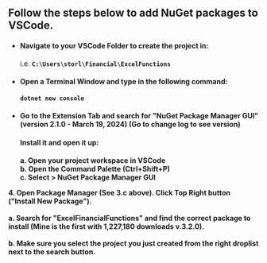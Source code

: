 ## Follow the steps below to add NuGet packages to VSCode. 

- #### Navigate to your VSCode Folder to create the project in:
    i.e. <b> `C:\Users\storl\Financial\ExcelFunctions`</b>

- #### Open a Terminal Window and type in the following command:

  <b>`dotnet new console`</b>

- #### Go to the Extension Tab and search for "NuGet Package Manager GUI" (version 2.1.0 - March 19, 2024) (Go to change log to see version)

  #### Install it and open it up:
   <b>
   a. Open your project workspace in VSCode <br>
   b. Open the Command Palette (Ctrl+Shift+P)<br>
   c. Select > NuGet Package Manager GUI
</b>

<b>
4. Open Package Manager (See 3.c above). Click Top Right button ("Install New Package").
 </b><br><br>
    <b>a. Search for "ExcelFinancialFunctions" and find the correct package to install (Mine is the first with 1,227,180 downloads v.3.2.0). <br>
    </b>
    <br>
    <b>
    b. Make sure you select the project you just created from the right droplist next to the search button.
    </b>